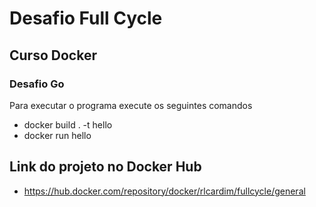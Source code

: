 # Desafio Full Cycle 

## Curso Docker

### Desafio Go

Para executar o programa execute os seguintes comandos

 - docker build . -t hello
 - docker run hello

 ## Link do projeto no Docker Hub

  - https://hub.docker.com/repository/docker/rlcardim/fullcycle/general